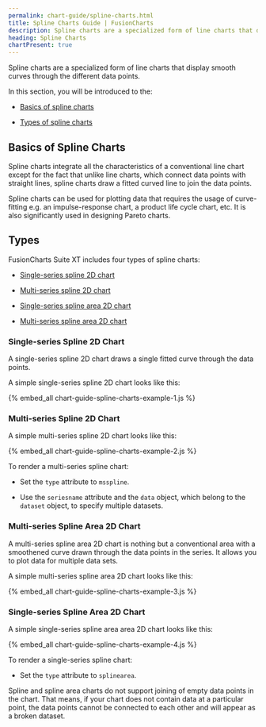 ```yaml
---
permalink: chart-guide/spline-charts.html
title: Spline Charts Guide | FusionCharts
description: Spline charts are a specialized form of line charts that display smooth curves through the different data points.
heading: Spline Charts
chartPresent: true
---
```


Spline charts are a specialized form of line charts that display smooth curves through the different data points.

In this section, you will be introduced to the:

* <a href="{{ site.baseurl }}chart-guide/spline-charts.html#basics-of-spline-charts">Basics of spline charts</a>

* <a href="{{ site.baseurl }}chart-guide/spline-charts.html#types">Types of spline charts</a>

## Basics of Spline Charts

Spline charts integrate all the characteristics of a conventional line chart except for the fact that unlike line charts, which connect data points with straight lines, spline charts draw a fitted curved line to join the data points.

Spline charts can be used for plotting data that requires the usage of curve-fitting e.g. an impulse-response chart, a product life cycle chart, etc. It is also significantly used in designing Pareto charts.

## Types

FusionCharts Suite XT includes four types of spline charts:

* <a href="{{ site.baseurl }}chart-guide/spline-charts.html#single-series-spline-2d-chart">Single-series spline 2D chart</a>

* <a href="{{ site.baseurl }}chart-guide/spline-charts.html#multi-series-spline-2d-chart">Multi-series spline 2D chart</a>

* <a href="{{ site.baseurl }}chart-guide/spline-charts.html#multi-series-spline-area-2d-chart">Single-series spline area 2D chart</a>

* <a href="{{ site.baseurl }}chart-guide/spline-charts.html#single-series-spline-area-2d-chart">Multi-series spline area 2D chart</a>

### Single-series Spline 2D Chart

A single-series spline 2D chart draws a single fitted curve through the data points.

A simple single-series spline 2D chart looks like this:

{% embed_all chart-guide-spline-charts-example-1.js %}





### Multi-series Spline 2D Chart

A simple multi-series spline 2D chart looks like this:

{% embed_all chart-guide-spline-charts-example-2.js %}

To render a multi-series spline chart:

* Set the `type` attribute to `msspline`.

* Use the `seriesname` attribute and the `data` object, which belong to the `dataset` object, to specify multiple datasets.

### Multi-series Spline Area 2D Chart

A multi-series spline area 2D chart is nothing but a conventional area with a smoothened curve drawn through the data points in the series. It allows you to plot data for multiple data sets.

A simple multi-series spline area 2D chart looks like this:

{% embed_all chart-guide-spline-charts-example-3.js %}

### Single-series Spline Area 2D Chart

A simple single-series spline area area 2D chart looks like this:

{% embed_all chart-guide-spline-charts-example-4.js %}

To render a single-series spline chart:

* Set the `type` attribute to `splinearea`.

<p class="text-info">Spline and spline area charts do not support joining of empty data points in the chart. That means, if your chart does not contain data at a particular point, the data points cannot be connected to each other and will appear as a broken dataset.</p>